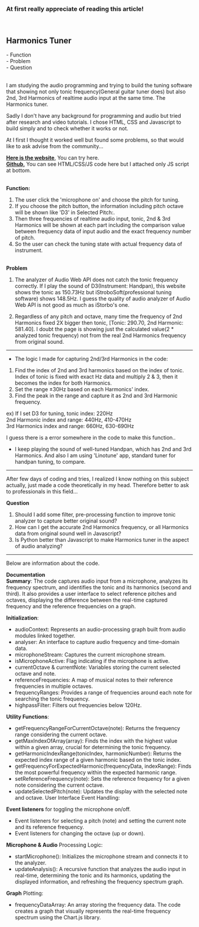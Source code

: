 <h3>At first really appreciate of reading this article!</h3>
<br>
<h2>Harmonics Tuner</h2>
- Function<br>
- Problem<br>
- Question


<br>I am studying the audio programming and trying to build the tuning software that showing not only tonic frequency(General guitar tuner does) but also 2nd, 3rd Harmonics of realtime audio input at the same time. The Harmonics tuner.

Sadly I don't have any background for programming and audio but tried after research and video tutorials. I chose HTML, CSS and Javascript to build simply and to check whether it works or not.

At I first I thought it worked well but found some problems, so that would like to ask advise from the community...

[**Here is the website**,](https://harmonicstuner.netlify.app/) You can try here.<br>
[**Github,**](https://github.com/colobus-guereza/Harmonics-Tuner.git) You can see HTML/CSS/JS code here but I attached only JS script at bottom.


<br>**Function:**
1. The user click the 'microphone on' and choose the pitch for tuning.
2. If you choose the pitch button, the information including pitch octave will be shown like 'D3' in Selected Pitch:.
3. Then three frequencies of realtime audio input, tonic, 2nd & 3rd Harmonics will be shown at each part including the comparison value between frequency data of input audio and the exact frequency number of pitch.
4. So the user can check the tuning state with actual frequency data of instrument.

<br>**Problem**
 1. The analyzer of Audio Web API does not catch the tonic frequency correctly. If I play the sound of D3(Instrument: Handpan), this website shows the tonic as 150.73Hz but iStroboSoft(professional tuning software) shows 148.5Hz. I guess the quality of audio analyzer of Audio Web API is not good as much as iStorbo's one.
 

 2. Regardless of any pitch and octave, many time the frequency of 2nd Harmonics fixed 2X bigger then tonic, [Tonic: 290.70, 2nd Harmonic: 581.40]. I doubt the page is showing just the calculated value(2 * analyzed tonic frequency) not from the real 2nd Harmonics frequency from original sound. <br>


------------------------------
 * The logic I made for capturing 2nd/3rd Harmonics in the code:
1) Find the index of 2nd and 3rd harmonics based on the index of tonic. Index of tonic is fixed with exact Hz data and multiply 2 & 3, then it becomes the index for both Harmonics.<br>
2) Set the range ±30Hz based on each Harmonics' index.<br>
3) Find the peak in the range and capture it as 2nd and 3rd Harmonic frequency.<br>

ex) If I set D3 for tuning, 
tonic index: 220Hz <br>
2nd Harmonic index and range: 440Hz, 410-470Hz <br>
3rd Harmonics index and range: 660Hz, 630-690Hz

I guess there is a error somewhere in the code to make this function..


* I keep playing the sound of well-tuned Handpan, which has 2nd and 3rd Harmonics. And also I am using 'Linotune' app, standard tuner for handpan tuning, to compare.

------------------------------
After few days of coding and tries, I realized I know nothing on this subject actually, just made a code theoretically in my head. Therefore better to ask to professionals in this field...



**Question**
1. Should I add some filter, pre-processing function to improve tonic analyzer to capture better original sound?
2. How can I get the accurate 2nd Harmonics frequency, or all Harmonics data from original sound well in Javascript?
3. Is Python better than Javascript to make Harmonics tuner in the aspect of audio analyzing?


------------------------
Below are information about the code.<br>

**Documentation**<br>
**Summary**:
The code captures audio input from a microphone, analyzes its frequency spectrum, and identifies the tonic and its harmonics (second and third). It also provides a user interface to select reference pitches and octaves, displaying the difference between the real-time captured frequency and the reference frequencies on a graph.

**Initialization**:
- audioContext: Represents an audio-processing graph built from audio modules linked together.
- analyser: An interface to capture audio frequency and time-domain data.
- microphoneStream: Captures the current microphone stream.
- isMicrophoneActive: Flag indicating if the microphone is active.
- currentOctave & currentNote: Variables storing the current selected octave and note.
- referenceFrequencies: A map of musical notes to their reference frequencies in multiple octaves.
- frequencyRanges: Provides a range of frequencies around each note for searching the tonic frequency.
- highpassFilter: Filters out frequencies below 120Hz.

**Utility Functions**:
- getFrequencyRangeForCurrentOctave(note): Returns the frequency range considering the current octave.
- getMaxIndexOfArray(array): Finds the index with the highest value within a given array, crucial for determining the tonic frequency.
- getHarmonicIndexRange(tonicIndex, harmonicNumber): Returns the expected index range of a given harmonic based on the tonic index.
- getFrequencyForExpectedHarmonic(frequencyData, indexRange): Finds the most powerful frequency within the expected harmonic range.
- setReferenceFrequency(note): Sets the reference frequency for a given note considering the current octave.
- updateSelectedPitch(note): Updates the display with the selected note and octave.
User Interface Event Handling:

**Event listeners** for toggling the microphone on/off.
- Event listeners for selecting a pitch (note) and setting the current note and its reference frequency.
- Event listeners for changing the octave (up or down).

**Microphone & Audio** Processing Logic:
- startMicrophone(): Initializes the microphone stream and connects it to the analyzer.
- updateAnalysis(): A recursive function that analyzes the audio input in real-time, determining the tonic and its harmonics, updating the displayed information, and refreshing the frequency spectrum graph.

**Graph** Plotting:
- frequencyDataArray: An array storing the frequency data.
The code creates a graph that visually represents the real-time frequency spectrum using the Chart.js library.
